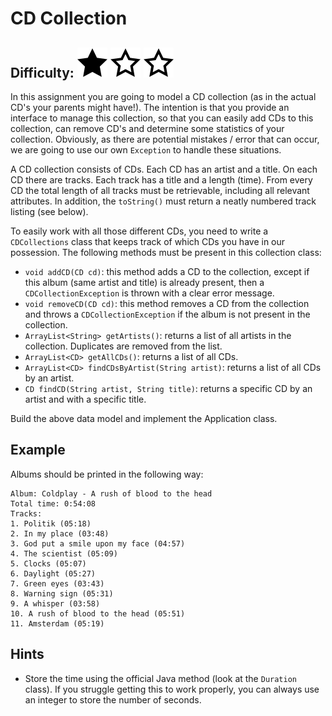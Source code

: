 # CD Collection
## Difficulty: ![Filled](../resources/star-filled.svg) ![Outlined](../resources/star-outlined.svg) ![Outlined](../resources/star-outlined.svg)

In this assignment you are going to model a CD collection (as in the actual CD's your parents might have!). The
intention is that you provide an interface to manage this collection, so that you can easily add CDs to this collection,
can remove CD's and determine some statistics of your collection. Obviously, as there are potential mistakes / error that
can occur, we are going to use our own `Exception` to handle these situations.

A CD collection consists of CDs. Each CD has an artist and a title. On each CD there are tracks. Each track has a title
and a length (time). From every CD the total length of all tracks must be retrievable, including all relevant attributes. 
In addition, the `toString()` must return a neatly numbered track listing (see below).

To easily work with all those different CDs, you need to write a `CDCollections` class that keeps track of which CDs you
have in our possession. The following methods must be present in this collection class:

- `void addCD(CD cd)`: this method adds a CD to the collection, except if this album (same artist and title)
  is already present, then a `CDCollectionException` is thrown with a clear error message.
- `void removeCD(CD cd)`: this method removes a CD from the collection and throws a `CDCollectionException` if the album
  is not present in the collection.
- `ArrayList<String> getArtists()`: returns a list of all artists in the collection. Duplicates are removed from the
  list.
- `ArrayList<CD> getAllCDs()`: returns a list of all CDs.
- `ArrayList<CD> findCDsByArtist(String artist)`: returns a list of all CDs by an artist.
- `CD findCD(String artist, String title)`: returns a specific CD by an artist and with a specific title.

Build the above data model and implement the Application class.

## Example
Albums should be printed in the following way:

```text
Album: Coldplay - A rush of blood to the head
Total time: 0:54:08
Tracks:
1. Politik (05:18)
2. In my place (03:48)
3. God put a smile upon my face (04:57)
4. The scientist (05:09)
5. Clocks (05:07)
6. Daylight (05:27)
7. Green eyes (03:43)
8. Warning sign (05:31)
9. A whisper (03:58)
10. A rush of blood to the head (05:51)
11. Amsterdam (05:19)
```

## Hints
* Store the time using the official Java method (look at the `Duration` class). If you struggle getting this to work properly,
you can always use an integer to store the number of seconds.